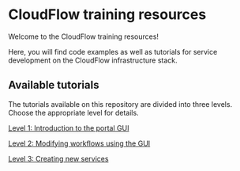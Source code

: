 # CloudFlow training resources
Welcome to the CloudFlow training resources!

Here, you will find code examples as well as tutorials for service development
on the CloudFlow infrastructure stack.

## Available tutorials
The tutorials available on this repository are divided into three levels.
Choose the appropriate level for details.

[Level 1: Introduction to the portal GUI](tutorials/level_1_gui/)

[Level 2: Modifying workflows using the GUI](tutorials/level_2_modifying_workflows/)

[Level 3: Creating new services](tutorials/level_3_service_creation/)
